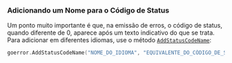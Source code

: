 ### Adicionando um Nome para o Código de Status

Um ponto muito importante é que, na emissão de erros, o código de status, quando diferente de 0, aparece após um texto indicativo do que se trata. Para adicionar em diferentes idiomas, use o método [`AddStatusCodeName`](./status-code-names.go):

```go
goerror.AddStatusCodeName("NOME_DO_IDIOMA", "EQUIVALENTE_DO_CÓDIGO_DE_STATUS: ")
```